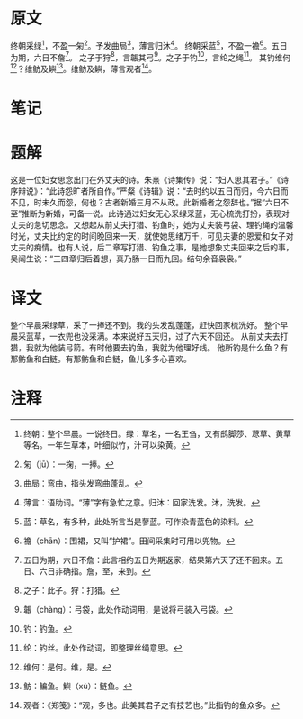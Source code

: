 # 原文
终朝采绿[^1]，不盈一匊[^2]。予发曲局[^3]，薄言归沐[^4]。
终朝采蓝[^5]，不盈一襜[^6]。五日为期，六日不詹[^7]。
之子于狩[^8]，言韔其弓[^9]。之子于钓[^10]，言纶之绳[^11]。
其钓维何[^12]？维鲂及鱮[^13]。维鲂及鱮，薄言观者[^14]。
# 笔记

# 题解
这是一位妇女思念出门在外丈夫的诗。朱熹《诗集传》说：“妇人思其君子。”《诗序辩说》：“此诗怨旷者所自作。”严粲《诗辑》说：“去时约以五日而归，今六日而不见，时未久而怨，何也？古者新婚三月不从政。此新婚者之怨辞也。”据“六日不至”推断为新婚，可备一说。此诗通过妇女无心采绿采蓝，无心梳洗打扮，表现对丈夫的急切思念。又想起从前丈夫打猎、钓鱼时，她为丈夫装弓袋、理钓绳的温馨时光，丈夫比约定的时间晚回来一天，就使她思绪万千，可见夫妻的恩爱和女子对丈夫的痴情。也有人说，后二章写打猎、钓鱼之事，是她想象丈夫回来之后的事，吴闿生说：“三四章归后着想，真乃肠一日而九回。结句余音袅袅。”
# 译文
整个早晨采绿草，采了一捧还不到。我的头发乱蓬蓬，赶快回家梳洗好。
整个早晨采蓝草，一衣兜也没采满。本来说好五天归，过了六天不回还。
从前丈夫去打猎，我就为他装弓箭。有时他要去钓鱼，我就为他理好线。
他所钓是什么鱼？有那鲂鱼和白鲢。有那鲂鱼和白鲢，鱼儿多多心喜欢。
# 注释

[^1]: 终朝：整个早晨。一说终日。绿：草名，一名王刍，又有鸱脚莎、荩草、黄草等名。一年生草本，叶细似竹，汁可以染黄。
[^2]: 匊（jū）：一掬，一捧。
[^3]: 曲局：弯曲，指头发弯曲蓬乱。
[^4]: 薄言：语助词。“薄”字有急忙之意。归沐：回家洗发。沐，洗发。
[^5]: 蓝：草名，有多种，此处所言当是蓼蓝。可作染青蓝色的染料。
[^6]: 襜（chān）：围裙，又叫“护裙”。田间采集时可用以兜物。
[^7]: 五日为期，六日不詹：此言相约五日为期返家，结果第六天了还不回来。五日、六日非确指。詹，至，来到。
[^8]: 之子：此子。狩：打猎。
[^9]: 韔（chàng）：弓袋，此处作动词用，是说将弓装入弓袋。
[^10]: 钓：钓鱼。
[^11]: 纶：钓丝。此处作动词，即整理丝绳意思。
[^12]: 维何：是何。维，是。
[^13]: 鲂：鳊鱼。鱮（xù）：鲢鱼。
[^14]: 观者：《郑笺》：“观，多也。此美其君子之有技艺也。”此指钓的鱼众多。